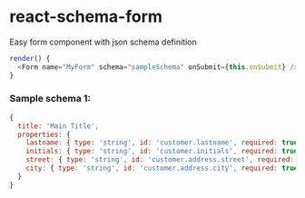 # react-schema-form
Easy form component with json schema definition

```javascript
render() {
  <Form name="MyForm" schema="sampleSchema" onSubmit={this.onSubmit} />
}
```

### Sample schema 1:
```javascript
{
  title: 'Main Title',
  properties: {
    lastname: { type: 'string', id: 'customer.lastname', required: true },
    initials: { type: 'string', id: 'customer.initials', required: true },
    street: { type: 'string', id: 'customer.address.street', required: true },
    city: { type: 'string', id: 'customer.address.city', required: true },
  }
}
```
